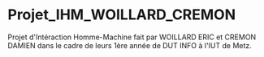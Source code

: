 # Projet_IHM_WOILLARD_CREMON
Projet d'Intéraction Homme-Machine fait par WOILLARD ERIC et CREMON DAMIEN dans le cadre de leurs 1ère année de DUT INFO à l'IUT de Metz.
